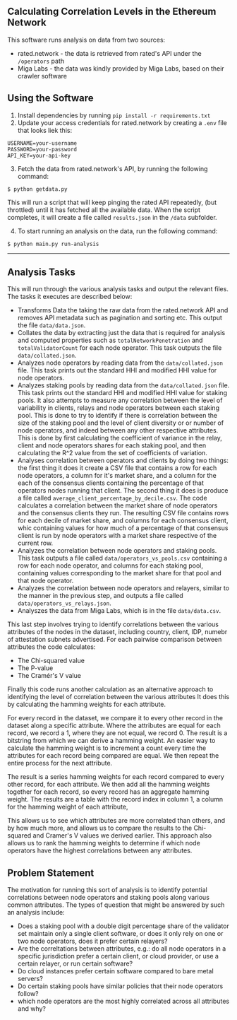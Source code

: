 ## Calculating Correlation Levels in the Ethereum Network

This software runs analysis on data from two sources:

 * rated.network - the data is retrieved from rated's API under the `/operators` path
 * Miga Labs - the data was kindly provided by Miga Labs, based on their crawler software


## Using the Software

1. Install dependencies by running `pip install -r requirements.txt`
2. Update your access credentials for rated.network by creating a `.env` file that looks liek this:

```
USERNAME=your-username
PASSWORD=your-password
API_KEY=your-api-key
```

3. Fetch the data from rated.network's API, by running the following command:

```
$ python getdata.py
```

This will run a script that will keep pinging the rated API repeatedly, (but throttled) until it has fetched all the available data. When the script completes, it will create a file called `results.json` in the `/data` subfolder.

4. To start running an analysis on the data, run the following command:

```
$ python main.py run-analysis
```

----

## Analysis Tasks

This will run through the various analysis tasks and output the relevant files.  The tasks it executes are described below:

 * Transforms Data the taking the raw data from the rated.network API and removes API metadata such as pagination and sorting etc. This output the file `data/data.json`.
 * Collates the data by extracting just the data that is required for analysis and computed properties such as `totalNetworkPenetration` and `totalValidatorCount` for each node operator.  This task outputs the file `data/collated.json`.
 * Analyzes node operators by reading data from the `data/collated.json` file.  This task prints out the standard HHI and modified HHI value for node operators.
 * Analyzes staking pools by reading data from the `data/collated.json` file.  This task prints out the standard HHI and modified HHI value for staking pools. It also attempts to measure any correlation between the level of variability in clients, relays and node operators between each staking pool.  This is done to try to identify if there is correlation between the size of the staking pool and the level of client diversity or or number of node operators, and indeed between any other respective attributes. This is done by first calculating the coefficient of variance in the relay, client and node operators shares for each staking pool, and then calculating the R^2 value from the set of coefficients of variation.
 * Analyses correlation between operators and clients by doing two things: the first thing it does it create a CSV file that contains a row for each node operators, a column for it's market share, and a column for the each of the consensus clients containing the percentage of that operators nodes running that client.  The second thing it does is produce a file called `average_client_percentage_by_decile.csv`.  The code calculates a correlation between the market share of node operators and the consensus clients they run.  The resulting CSV file contains rows for each decile of market share, and columns for each consensus client, whic containing values for how much of a percentage of that consensus client is run by node operators with a market share respective of the current row.
 * Analyzes the correlation between node operators and staking pools.  This task outputs a file called `data/operators_vs_pools.csv` containing a row for each node operator, and columns for each staking pool, containing values corresponding to the market share for that pool and that node operator.
 * Analyzes the correlation between node operators and relayers, similar to the manner in the previous step, and outputs a file called `data/operators_vs_relays.json`.
 * Analyszes the data from Miga Labs, which is in the file `data/data.csv`.

 This last step involves trying to identify correlations between the various attributes of the nodes in the dataset, including country, client, IDP, numebr of attestation subnets advertised.  For each pairwise comparison between attributes the code calculates:

* The Chi-squared value
* The P-value
* The Cramér's V value

Finally this code runs another calculation as an alternative approach to identifying the level of correlation between the various attributes
It does this by calculating the hamming weights for each attribute.

For every record in the dataset, we compare it to every other record in the dataset along a specific attribute.
Where the attributes are equal for each record, we record a 1, where they are not equal, we record 0.
The result is a bitstring from which we can derive a hamming weight.
An easier way to calculate the hamming weight is to increment a count every time the attributes for each record being compared are equal.
We then repeat the entire process for the next attribute.

The result is a series hamming weights for each record compared to every other record, for each attribute.
We then add all the hamming weights together for each record, so every record has an aggregate hamming weight.
The results are a table with the record index in column 1, a column for the hamming weight of each attribute,

This allows us to see which attributes are more correlated than others, and by how much more, and allows us to compare the results to the Chi-squared and Cramer's V values we derived earlier.  This approach also allows us to rank the hamming weights to determine if which node operators have the highest correlations between any attributes.

## Problem Statement

The motivation for running this sort of analysis is to identify potential correlations between node operators and staking pools along various common attributes. The types of question that might be answered by such an analysis include:

* Does a staking pool with a double digit percentage share of the validator set maintain only  a single client software, or does it only rely on one or two node operators, does it prefer certain relayers?
* Are the correltations between attributes, e.g.: do all node operators in a specific jurisdiction prefer a certain client, or cloud provider, or use a certain relayer, or run certain software?
* Do cloud instances prefer certain software compared to bare metal servers?
* Do certain staking pools have similar policies that their node operators follow?
* which node operators are the most highly correlated across all attributes and why?